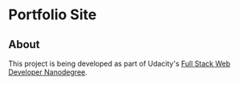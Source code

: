 # Portfolio Site
## About
This project is being developed as part of Udacity's [Full Stack Web Developer Nanodegree](https://in.udacity.com/course/full-stack-web-developer-nanodegree--nd004).
